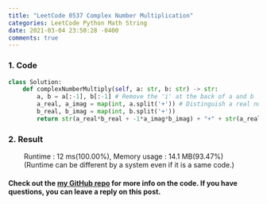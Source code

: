 ```yaml
---
title: "LeetCode 0537 Complex Number Multiplication"
categories: LeetCode Python Math String
date: 2021-03-04 23:50:28 -0400
comments: true
---
```


### 1. Code
```python
class Solution:
    def complexNumberMultiply(self, a: str, b: str) -> str:
        a, b = a[:-1], b[:-1] # Remove the 'i' at the back of a and b
        a_real, a_imag = map(int, a.split('+')) # Distinguish a real number from a imaginary number
        b_real, b_imag = map(int, b.split('+'))
        return str(a_real*b_real + -1*a_imag*b_imag) + "+" + str(a_real*b_imag + b_real*a_imag) + "i"
```

### 2. Result
&nbsp;&nbsp;&nbsp;&nbsp;&nbsp;&nbsp;&nbsp;&nbsp;Runtime : 12 ms(100.00%), Memory usage : 14.1 MB(93.47%)  
&nbsp;&nbsp;&nbsp;&nbsp;&nbsp;&nbsp;&nbsp;&nbsp;(Runtime can be different by a system even if it is a same code.)

#### Check out the [my GitHub repo][hyuk-gh] for more info on the code. If you have questions, you can leave a reply on this post.
[hyuk-gh]: https://github.com/dlgur1994/StudyAlgorithms
